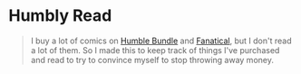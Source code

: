 # Humbly Read

> I buy a lot of comics on [Humble Bundle](https://www.humblebundle.com/books) and [Fanatical](https://www.fanatical.com/en/bundle/books), but I don't read a lot of them. So I made this to keep track of things I've purchased and read to try to convince myself to stop throwing away money.
